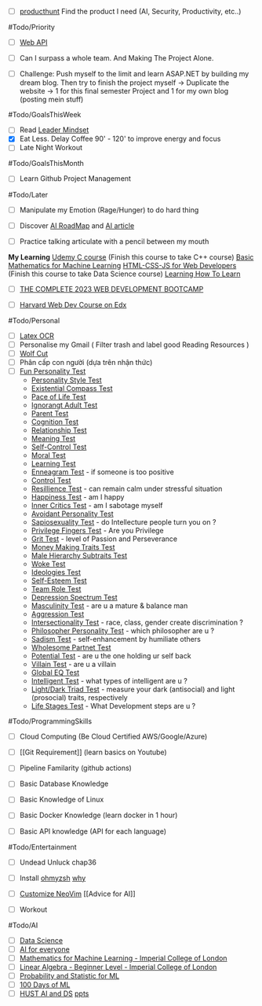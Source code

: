- [ ] [producthunt](https://www.producthunt.com/golden-kitty-awards/hall-of-fame?year=2023#ai-product)
	Find the product I need (AI, Security, Productivity, etc..)

#Todo/Priority
- [ ] [Web API](https://www.youtube.com/watch?v=PKkKCv7Lno0)
- [ ] Can I surpass a whole team. And Making The Project Alone.
- [ ] Challenge: Push myself to the limit and learn ASAP.NET by building my dream blog. Then try to finish the project myself -> Duplicate the website -> 1 for this final semester Project and 1 for my own blog (posting mein stuff)


#Todo/GoalsThisWeek
- [ ] Read [Leader Mindset](https://www.facebook.com/groups/devoiminhdidauthe/permalink/24543948071915566/)
- [x] Eat Less. Delay Coffee 90' - 120' to improve energy and focus 
- [ ] Late Night Workout

#Todo/GoalsThisMonth
- [ ] Learn Github Project Management 

#Todo/Later
- [ ] Manipulate my Emotion (Rage/Hunger) to do hard thing
- [ ] Discover [AI RoadMap](https://i.am.ai/roadmap/#note) and [AI article](https://www.codewithharry.com/blogpost/complete-ml-roadmap-for-beginners/)
- [ ] Practice talking articulate with a pencil between my mouth


**My Learning**
[Udemy C course](https://www.udemy.com/course/c-programming-for-beginners-/learn/lecture/8794278#overview) (Finish this course to take C++ course)
[Basic Mathematics for Machine Learning](https://youtube.com/playlist?list=PLRDl2inPrWQW1QSWhBU0ki-jq_uElkh2a&si=5yZfL9HV8MwYqB8N) 
[HTML-CSS-JS for Web Developers](https://www.coursera.org/learn/html-css-javascript-for-web-developers/home/week/3)  (Finish this course to take Data Science course)
[Learning How To Learn](https://www.coursera.org/learn/learning-how-to-learn/home/welcome)
- [ ] [THE COMPLETE 2023 WEB DEVELOPMENT BOOTCAMP](https://drive.google.com/drive/folders/1r-eZYxmXJk14BO13oiUJ279GOAeZKojX?usp=drive_link)
- [ ] [Harvard Web Dev Course on Edx](https://www.edx.org/learn/web-development/harvard-university-cs50-s-web-programming-with-python-and-javascript) 


#Todo/Personal
- [ ] [Latex OCR](https://github.com/lukas-blecher/LaTeX-OCR)
- [ ] Personalise my Gmail ( Filter trash and label good Reading Resources )
- [ ] [Wolf Cut](https://youtube.com/shorts/7ZDdE--7bno?si=0qgxA-ephSxHNFEF)
- [ ] Phân cấp con người (dựa trên nhận thức)
- [ ] [Fun Personality Test](https://www.idrlabs.com/tests.php)
	- [Personality Style Test](https://www.idrlabs.com/personality-style/test.php)
	- [Existential Compass Test](https://www.idrlabs.com/existential-compass/test.php)
	- [Pace of Life Test](https://www.idrlabs.com/pace-of-life/test.php)
	- [Ignorangt Adult Test](https://www.idrlabs.com/ignorant-adult/test.php)
	- [Parent Test](https://www.idrlabs.com/parenting-matrix/test.php)
	- [Cognition Test](https://www.idrlabs.com/analytical-intuitive-cognition/test.php)
	- [Relationship Test](https://www.idrlabs.com/relationship-red-flag/test.php)
	- [Meaning Test](https://www.idrlabs.com/meaning-in-life/test.php)
	- [Self-Control Test](https://www.idrlabs.com/self-control/test.php)
	- [Moral Test](https://www.idrlabs.com/6-foundations/test.php)
	- [Learning Test](https://www.idrlabs.com/learning-styles/test.php)
	- [Enneagram Test](https://www.idrlabs.com/negative-enneagram/test.php) - if someone is too positive
	- [Control Test](https://www.idrlabs.com/locus-of-control/test.php)
	- [Resillience Test](https://www.idrlabs.com/personal-resilience/test.php) - can remain calm under stressful situation
	- [Happiness Test](https://www.idrlabs.com/happiness/test.php) - am I happy
	- [Inner Critics Test](https://www.idrlabs.com/inner-critics/test.php) - am I sabotage myself
	- [Avoidant Personality Test](https://www.idrlabs.com/avoidant-personality-spectrum/test.php)
	- [Sapiosexuality Test](https://www.idrlabs.com/sapiosexuality/test.php) - do Intellecture people turn you on ?
	- [Privilege Fingers Test](https://www.idrlabs.com/privilege-fingers/test.php) - Are you Privilege
	- [Grit Test](https://www.idrlabs.com/grit/test.php) - level of Passion and Perseverance
	- [Money Making Traits Test](https://www.idrlabs.com/money-making-traits/test.php)
	- [Male Hierarchy Subtraits Test](https://www.idrlabs.com/male-hierarchy-subtraits/test.php)
	- [Woke Test](https://www.idrlabs.com/woke/test.php)
	- [Ideologies Test](https://www.idrlabs.com/ideologies/test.php)
	- [Self-Esteem Test](https://www.idrlabs.com/self-esteem/test.php)
	- [Team Role Test](https://www.idrlabs.com/team-role/test.php)
	- [Depression Spectrum Test](https://www.idrlabs.com/depression-spectrum/test.php)
	- [Masculinity Test](https://www.idrlabs.com/king-warrior-magician-lover/test.php) - are u a mature & balance man
	- [Aggression Test](https://www.idrlabs.com/aggression/test.php)
	- [Intersectionality Test](https://www.idrlabs.com/intersectionalism/test.php) - race, class, gender create discrimination ?
	- [Philosopher Personality Test](https://www.idrlabs.com/philosopher-personality/test.php) - which philosopher are u ?
	- [Sadism Test](https://www.idrlabs.com/6-minute-sadism/test.php) - self-enhancement by humiliate others
	- [Wholesome Partnet Test](https://www.idrlabs.com/wholesome-partner/test.php)
	- [Potential Test](https://www.idrlabs.com/holding-yourself-back/test.php) - are u the one holding ur self back
	- [Villain Test](https://www.idrlabs.com/villain/test.php) - are u a villain
	- [Global EQ Test](https://www.idrlabs.com/global-eq/test.php)
	- [Intelligent Test](https://www.idrlabs.com/multiple-intelligences/test.php) - what types of intelligent are u ?
	- [Light/Dark Triad Test](https://www.idrlabs.com/light-triad-dark-triad/test.php) - measure your dark (antisocial) and light (prosocial) traits, respectively
	- [Life Stages Test](https://www.idrlabs.com/developmental-stage/test.php) - What Development steps are u ?


#Todo/ProgrammingSkills
- [ ] Cloud Computing (Be Cloud Certified AWS/Google/Azure)
- [ ] [[Git Requirement]] (learn basics on Youtube)
- [ ] Pipeline Familarity (github actions) 
- [ ] Basic Database Knowledge  
- [ ] Basic Knowledge of Linux 
- [ ] Basic Docker Knowledge (learn docker in 1 hour)
- [ ] Basic API knowledge  (API for each language)


#Todo/Entertainment
- [ ] Undead Unluck chap36
- [ ] Install [ohmyzsh](https://github.com/ohmyzsh/ohmyzsh)
	[why](https://ivanaugustobd.medium.com/your-terminal-can-be-much-much-more-productive-5256424658e8) 
- [ ] [Customize NeoVim](https://youtu.be/fFHlfbKVi30?si=sOr-n_o1gUcHHC5j)
[[Advice for AI]]
- [ ] Workout


#Todo/AI
- [ ] [Data Science](https://www.facebook.com/groups/dsmlvietnam/permalink/347976844649110/)
- [ ] [AI for everyone](https://www.coursera.org/learn/ai-for-everyone?trk_ref=articleProductCard)
- [ ] [Mathematics for Machine Learning - Imperial College of London](https://www.coursera.org/specializations/mathematics-machine-learning?myLearningTab=IN_PROGRESS)
- [ ] [Linear Algebra - Beginner Level - Imperial College of London](https://www.coursera.org/learn/linear-algebra-machine-learning) 
- [ ] [Probability and Statistic for ML](https://www.facebook.com/groups/dsmlvietnam/permalink/335898699190258/)
- [ ] [100 Days of ML](https://github.com/Avik-Jain/100-Days-Of-ML-Code)
- [ ] [HUST AI and DS](https://users.soict.hust.edu.vn/khoattq/ml-dm-course/)
	[ppts](https://drive.google.com/drive/folders/1wjiUmi5EjnzQ-umVUZJDhibCtSonI-5a)
